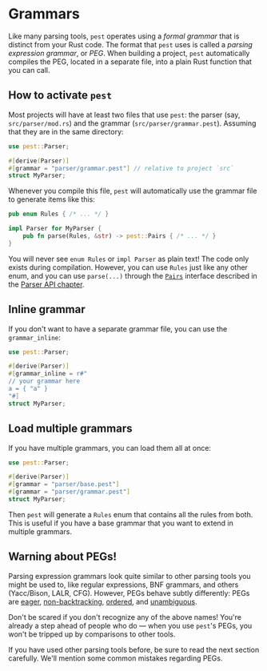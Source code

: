 # Grammars

Like many parsing tools, `pest` operates using a *formal grammar* that is
distinct from your Rust code. The format that `pest` uses is called a *parsing
expression grammar*, or *PEG*. When building a project, `pest` automatically
compiles the PEG, located in a separate file, into a plain Rust function that
you can call.

## How to activate `pest`

Most projects will have at least two files that use `pest`: the parser (say,
`src/parser/mod.rs`) and the grammar (`src/parser/grammar.pest`). Assuming that
they are in the same directory:

```rust
use pest::Parser;

#[derive(Parser)]
#[grammar = "parser/grammar.pest"] // relative to project `src`
struct MyParser;
```

Whenever you compile this file, `pest` will automatically use the grammar file
to generate items like this:

```rust
pub enum Rules { /* ... */ }

impl Parser for MyParser {
    pub fn parse(Rules, &str) -> pest::Pairs { /* ... */ }
}
```

You will never see `enum Rules` or `impl Parser` as plain text! The code only
exists during compilation. However, you can use `Rules` just like any other
enum, and you can use `parse(...)` through the [`Pairs`] interface described in
the [Parser API chapter](../parser_api.html).

## Inline grammar

If you don't want to have a separate grammar file, you can use the `grammar_inline`:

```rust
use pest::Parser;

#[derive(Parser)]
#[grammar_inline = r#"
// your grammar here
a = { "a" }
"#]
struct MyParser;
```

## Load multiple grammars

If you have multiple grammars, you can load them all at once:

```rust
use pest::Parser;

#[derive(Parser)]
#[grammar = "parser/base.pest"]
#[grammar = "parser/grammar.pest"]
struct MyParser;
```

Then `pest` will generate a `Rules` enum that contains all the rules from both.
This is useful if you have a base grammar that you want to extend in multiple grammars.

## Warning about PEGs!

Parsing expression grammars look quite similar to other parsing tools you might
be used to, like regular expressions, BNF grammars, and others (Yacc/Bison,
LALR, CFG). However, PEGs behave subtly differently: PEGs are [eager],
[non-backtracking], [ordered], and [unambiguous].

Don't be scared if you don't recognize any of the above names! You're already a
step ahead of people who do &mdash; when you use `pest`'s PEGs, you won't be
tripped up by comparisons to other tools.

If you have used other parsing tools before, be sure to read the next section
carefully. We'll mention some common mistakes regarding PEGs.

[`Pairs`]: https://docs.rs/pest/2.0/pest/iterators/struct.Pairs.html
[`include_str!`]: https://doc.rust-lang.org/std/macro.include_str.html
[eager]: peg.html#eagerness
[non-backtracking]: peg.html#non-backtracking
[ordered]: peg.html#ordered-choice
[unambiguous]: peg.html#unambiguous
